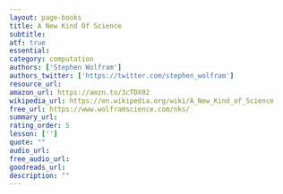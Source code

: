 ```yaml
---
layout: page-books
title: A New Kind Of Science
subtitle: 
atf: true
essential: 
category: computation
authors: ['Stephen Wolfram']
authors_twitter: ['https://twitter.com/stephen_wolfram']
resource_url: 
amazon_url: https://amzn.to/3cTDX92
wikipedia_url: https://en.wikipedia.org/wiki/A_New_Kind_of_Science
free_url: https://www.wolframscience.com/nks/
summary_url: 
rating_order: 5
lesson: ['']
quote: ""
audio_url: 
free_audio_url: 
goodreads_url: 
description: ""
---
```

